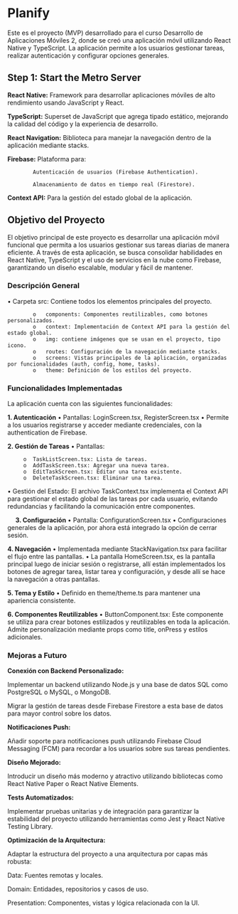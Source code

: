 # Planify
   Este es el proyecto (MVP) desarrollado para el curso Desarrollo de Aplicaciones Móviles 2, donde se creó una aplicación móvil utilizando React Native y TypeScript. La aplicación permite a los usuarios gestionar tareas, realizar autenticación y configurar opciones generales.

## Step 1: Start the Metro Server

**React Native:** Framework para desarrollar aplicaciones móviles de alto rendimiento usando JavaScript y React.

**TypeScript:** Superset de JavaScript que agrega tipado estático, mejorando la calidad del código y la experiencia de desarrollo.

**React Navigation:** Biblioteca para manejar la navegación dentro de la aplicación mediante stacks.

**Firebase:** Plataforma para:

            Autenticación de usuarios (Firebase Authentication).

            Almacenamiento de datos en tiempo real (Firestore).

**Context API:** Para la gestión del estado global de la aplicación.


## Objetivo del Proyecto

El objetivo principal de este proyecto es desarrollar una aplicación móvil funcional que permita a los usuarios gestionar sus tareas diarias de manera eficiente. A través de esta aplicación, se busca consolidar habilidades en React Native, TypeScript y el uso de servicios en la nube como Firebase, garantizando un diseño escalable, modular y fácil de mantener.

### Descripción General
   •	Carpeta src: Contiene todos los elementos principales del proyecto.
   
            o	components: Componentes reutilizables, como botones personalizados.
            o	context: Implementación de Context API para la gestión del estado global.
            o	img: contiene imágenes que se usan en el proyecto, tipo icono.
            o	routes: Configuración de la navegación mediante stacks.
            o	screens: Vistas principales de la aplicación, organizadas por funcionalidades (auth, config, home, tasks).
            o	theme: Definición de los estilos del proyecto.
 
### Funcionalidades Implementadas

La aplicación cuenta con las siguientes funcionalidades:

**1. Autenticación**
   •	Pantallas: LoginScreen.tsx, RegisterScreen.tsx
   •	Permite a los usuarios registrarse y acceder mediante credenciales, con la authentication de Firebase.

**2. Gestión de Tareas**
   •	Pantallas:

         o	TaskListScreen.tsx: Lista de tareas.
         o	AddTaskScreen.tsx: Agregar una nueva tarea.
         o	EditTaskScreen.tsx: Editar una tarea existente.
         o	DeleteTaskScreen.tsx: Eliminar una tarea.

   •	Gestión del Estado: El archivo TaskContext.tsx implementa el Context API para gestionar el estado global de las tareas por cada usuario, evitando redundancias y facilitando la comunicación entre componentes.
   
 
**3. Configuración**
   •	Pantalla: ConfigurationScreen.tsx
   •	Configuraciones generales de la aplicación, por ahora está integrado la opción de cerrar sesión. 

**4. Navegación**
   •	Implementada mediante StackNavigation.tsx para facilitar el flujo entre las pantallas.
   •	La pantalla HomeScreen.tsx, es la pantalla principal luego de iniciar sesión o registrarse, allí están implementados los botones de agregar tarea, listar tarea y configuración, y desde allí se hace la navegación a otras pantallas. 

**5. Tema y Estilo**
   •	Definido en theme/theme.ts para mantener una apariencia consistente.

**6. Componentes Reutilizables**
   •	ButtonComponent.tsx: Este componente se utiliza para crear botones estilizados y reutilizables en toda la aplicación. Admite personalización mediante props como title, onPress y estilos adicionales.

### Mejoras a Futuro

**Conexión con Backend Personalizado:**

Implementar un backend utilizando Node.js y una base de datos SQL como PostgreSQL o MySQL, o MongoDB.

Migrar la gestión de tareas desde Firebase Firestore a esta base de datos para mayor control sobre los datos.

**Notificaciones Push:**

Añadir soporte para notificaciones push utilizando Firebase Cloud Messaging (FCM) para recordar a los usuarios sobre sus tareas pendientes.

**Diseño Mejorado:**

Introducir un diseño más moderno y atractivo utilizando bibliotecas como React Native Paper o React Native Elements.

**Tests Automatizados:**

Implementar pruebas unitarias y de integración para garantizar la estabilidad del proyecto utilizando herramientas como Jest y React Native Testing Library.

**Optimización de la Arquitectura:**

Adaptar la estructura del proyecto a una arquitectura por capas más robusta:

Data: Fuentes remotas y locales.

Domain: Entidades, repositorios y casos de uso.

Presentation: Componentes, vistas y lógica relacionada con la UI.
